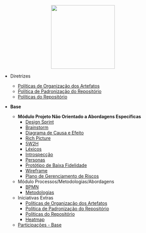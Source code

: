 <!-- docs/_sidebar.md -->
<p align = "center"> <img src="/assets/logo/logo-redonda.png" height="200px" width="200px" /> </p>

- Diretrizes
    - [Políticas de Organização dos Artefatos](./politicas/politicas_artefatos.md)
    - [Política de Padronização do Repositório](./politicas/politicas_padronizacao.md)
    - [Políticas do Repositório](./politicas/politicas_repositorio.md)

- **Base**

  - **Módulo Projeto Não Orientado a Abordagens Específicas**
    - [Design Sprint](./designSprint/designSprint.md)
    - [Brainstorm](#)
    - [Diagrama de Causa e Efeito](./base/diagrama-causa-efeito.md)
    - [Rich Picture](./base/rich_picture.md)
    - [5W2H](./base/5w2h.md)
    - [Léxicos](./base/l%C3%A9xico.md)
    - [Introspecção](./base/introspeccao.md)
    - [Personas](./base/personas.md)
    - [Protótipo de Baixa Fidelidade](./base/prototipoBaixaFidelidade.md)
    - [Wireframe](./base/wireframe.md)
    - [Plano de Gerenciamento de Riscos](./base/tap.md)
  - Módulo Processos/Metodologias/Abordagens
    - [BPMN](./base/BPMN.md)
    - [Metodologias](./base/metodologia.md)
  - Iniciativas Extras
    - [Políticas de Organização dos Artefatos](./politicas/politicas_artefatos.md)
    - [Política de Padronização do Repositório](./politicas/politicas_padronizacao.md)
    - [Políticas do Repositório](./politicas/politicas_repositorio.md)
    - [Heatmap](#)
  - [Participações - Base](./base/ParticipacoesBase.md)
